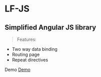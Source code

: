 # LF-JS
## Simplified Angular JS library

> Features:
* Two way data binding  
* Routing page
* Repeat directives

Demo <a href="http://lazyachyut.github.io/LF-JS/" target="_blank"> Demo </a>

